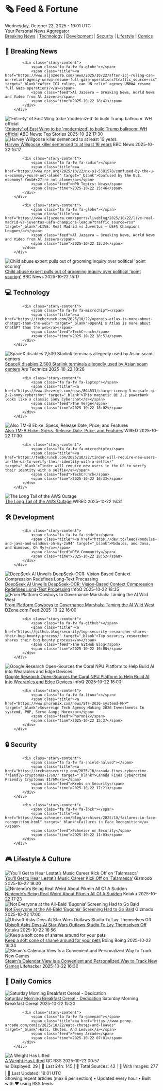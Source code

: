 <!-- Processing 54 RSS feeds at 2025-10-22 19:01:48 UTC -->
<!-- Processing: XKCD -->
<!-- Processing: Poorly Drawn Lines -->
<!-- Processing: Questionable Content -->
<!-- Processing: CNN Breaking News -->
<!-- Processing: BBC World News -->
<!-- Processing: BBC Breaking News -->
<!-- Processing: Al Jazeera Breaking News -->
<!-- Processing: NPR News -->
<!-- Processing: Reuters Top News -->
<!-- Processing: Associated Press Breaking -->
<!-- Processing: ABC News Breaking -->
<!-- Processing: Guardian World News -->
<!-- Processing: TechCrunch -->
<!-- Processing: Ars Technica -->
<!-- Processing: O'Reilly Radar -->
<!-- Processing: Slashdot -->
<!-- Processing: Lobsters Python -->
<!-- Processing: Hacker News -->
<!-- Processing: Dev.to -->
<!-- Processing: Red Hat Blog -->
<!-- Processing: Ubuntu Blog -->
<!-- Processing: GitHub Blog -->
<!-- Processing: GitLab Blog -->
<!-- Processing: InfoQ -->
<!-- Processing: The Pragmatic Engineer -->
<!-- Processing: Boing Boing -->
<!-- Processing: Krebs on Security -->
<!-- Processing: Schneier on Security -->
<!-- Generated 10 new posts out of 28 feeds processed -->
<div class="newspaper-header">
    <h1 class="newspaper-title">🗞️ Feed & Fortune</h1>
    <div class="newspaper-date">Wednesday, October 22, 2025 - 19:01 UTC</div>
    <div class="newspaper-subtitle">Your Personal News Aggregator</div>
</div>

<div class="newspaper-nav">
    <a href="#breaking">Breaking News</a> |
    <a href="#tech">Technology</a> |
    <a href="#dev">Development</a> |
    <a href="#security">Security</a> |
    <a href="#lifestyle">Lifestyle</a> |
    <a href="#webcomics">Comics</a>
</div>

<div class="news-section breaking-news" id="breaking">
<h2 class="section-header">🚨 Breaking News</h2>
<div class="stories-container">
<div class="story">
            
            <div class="story-content">
                <span class="fa fa-fw fa-globe"></span>
                <span class="title"><a href="https://www.aljazeera.com/news/2025/10/22/after-icj-ruling-can-un-relief-agency-unrwa-resume-full-gaza-operations?traffic_source=rss" target="_blank">After ICJ ruling, can UN relief agency UNRWA resume full Gaza operations?</a></span>
                <span class="feed">Al Jazeera – Breaking News, World News and Video from Al Jazeera</span>
                <span class="time">2025-10-22 18:41</span>
            </div>
        </div>
<div class="story">
            <img src="https://s.abcnews.com/images/US/white-house-5-ap-gmh-251022_1761143716514_hpMain_4x3t_384.jpg" alt="&#x27;Entirety&#x27; of East Wing to be &#x27;modernized&#x27; to build Trump ballroom: WH official" class="story-image" loading="lazy" onerror="this.style.display='none'">
            <div class="story-content">
                <span class="fa fa-fw fa-tv"></span>
                <span class="title"><a href="https://abcnews.go.com/Politics/entirety-east-wing-modernized-build-trump-ballroom-white/story?id=126755761" target="_blank">&#x27;Entirety&#x27; of East Wing to be &#x27;modernized&#x27; to build Trump ballroom: WH official</a></span>
                <span class="feed">ABC News: Top Stories</span>
                <span class="time">2025-10-22 17:30</span>
            </div>
        </div>
<div class="story">
            <img src="https://ichef.bbci.co.uk/ace/standard/240/cpsprodpb/d98c/live/70f5da80-af6a-11f0-ba75-093eca1ac29b.jpg" alt="Harvey Willgoose killer sentenced to at least 16 years" class="story-image" loading="lazy" onerror="this.style.display='none'">
            <div class="story-content">
                <span class="fa fa-fw fa-flag"></span>
                <span class="title"><a href="https://www.bbc.com/news/articles/cvg7ezmly8lo?at_medium=RSS&at_campaign=rss" target="_blank">Harvey Willgoose killer sentenced to at least 16 years</a></span>
                <span class="feed">BBC News</span>
                <span class="time">2025-10-22 16:17</span>
            </div>
        </div>
<div class="story">
            
            <div class="story-content">
                <span class="fa fa-fw fa-radio"></span>
                <span class="title"><a href="https://www.npr.org/2025/10/22/nx-s1-5581578/confused-by-the-u-s-economy-youre-not-alone" target="_blank">Confused by the U.S. economy? You&#x27;re not alone</a></span>
                <span class="feed">NPR Topics: News</span>
                <span class="time">2025-10-22 15:46</span>
            </div>
        </div>
<div class="story">
            
            <div class="story-content">
                <span class="fa fa-fw fa-globe"></span>
                <span class="title"><a href="https://www.aljazeera.com/sports/liveblog/2025/10/22/live-real-madrid-vs-juventus-uefa-champions-league?traffic_source=rss" target="_blank">LIVE: Real Madrid vs Juventus – UEFA Champions League</a></span>
                <span class="feed">Al Jazeera – Breaking News, World News and Video from Al Jazeera</span>
                <span class="time">2025-10-22 15:34</span>
            </div>
        </div>
<div class="story">
            <img src="https://ichef.bbci.co.uk/ace/standard/240/cpsprodpb/ef85/live/77168c20-af56-11f0-8c56-6315cfcbbba0.png" alt="Child abuse expert pulls out of grooming inquiry over political &#x27;point scoring&#x27;" class="story-image" loading="lazy" onerror="this.style.display='none'">
            <div class="story-content">
                <span class="fa fa-fw fa-flag"></span>
                <span class="title"><a href="https://www.bbc.com/news/articles/c629zvnd5lno?at_medium=RSS&at_campaign=rss" target="_blank">Child abuse expert pulls out of grooming inquiry over political &#x27;point scoring&#x27;</a></span>
                <span class="feed">BBC News</span>
                <span class="time">2025-10-22 15:17</span>
            </div>
        </div>
</div>
</div>
<div class="news-section tech-news" id="tech">
<h2 class="section-header">💻 Technology</h2>
<div class="stories-container">
<div class="story">
            
            <div class="story-content">
                <span class="fa fa-fw fa-microchip"></span>
                <span class="title"><a href="https://techcrunch.com/2025/10/22/openais-atlas-is-more-about-chatgpt-than-the-web/" target="_blank">OpenAI’s Atlas is more about ChatGPT than the web</a></span>
                <span class="feed">TechCrunch</span>
                <span class="time">2025-10-22 18:51</span>
            </div>
        </div>
<div class="story">
            <img src="https://cdn.arstechnica.net/wp-content/uploads/2025/10/starlink-myanmar-500x500-1761154379.jpg" alt="SpaceX disables 2,500 Starlink terminals allegedly used by Asian scam centers" class="story-image" loading="lazy" onerror="this.style.display='none'">
            <div class="story-content">
                <span class="fa fa-fw fa-cog"></span>
                <span class="title"><a href="https://arstechnica.com/tech-policy/2025/10/starlink-blocks-2500-dishes-allegedly-used-by-myanmars-notorious-scam-centers/" target="_blank">SpaceX disables 2,500 Starlink terminals allegedly used by Asian scam centers</a></span>
                <span class="feed">Ars Technica</span>
                <span class="time">2025-10-22 18:26</span>
            </div>
        </div>
<div class="story">
            
            <div class="story-content">
                <span class="fa fa-fw fa-laptop"></span>
                <span class="title"><a href="https://www.theverge.com/news/804531/sharge-icemag-3-magsafe-qi-2-2-sony-cybershot" target="_blank">This magnetic Qi 2.2 powerbank looks like a classic Sony Cybershot</a></span>
                <span class="feed">The Verge</span>
                <span class="time">2025-10-22 18:02</span>
            </div>
        </div>
<div class="story">
            <img src="https://media.wired.com/photos/68f844f35168e4a1c2576d47/master/pass/Wide_Bench%20_ALSO.jpg" alt="Also TM-B Ebike: Specs, Release Date, Price, and Features" class="story-image" loading="lazy" onerror="this.style.display='none'">
            <div class="story-content">
                <span class="fa fa-fw fa-bolt"></span>
                <span class="title"><a href="https://www.wired.com/story/rivian-also-tm-b-modular-repairable-electric-bike/" target="_blank">Also TM-B Ebike: Specs, Release Date, Price, and Features</a></span>
                <span class="feed">WIRED</span>
                <span class="time">2025-10-22 17:30</span>
            </div>
        </div>
<div class="story">
            
            <div class="story-content">
                <span class="fa fa-fw fa-microchip"></span>
                <span class="title"><a href="https://techcrunch.com/2025/10/22/tinder-will-require-new-users-in-the-us-to-verify-their-identity-with-a-selfie/" target="_blank">Tinder will require new users in the US to verify their identity with a selfie</a></span>
                <span class="feed">TechCrunch</span>
                <span class="time">2025-10-22 16:33</span>
            </div>
        </div>
<div class="story">
            <img src="https://media.wired.com/photos/68f797ba47df21d17483d0ea/master/pass/sec-aws-outage-2161832042.jpg" alt="The Long Tail of the AWS Outage" class="story-image" loading="lazy" onerror="this.style.display='none'">
            <div class="story-content">
                <span class="fa fa-fw fa-bolt"></span>
                <span class="title"><a href="https://www.wired.com/story/aws-cloud-outage-long-tail/" target="_blank">The Long Tail of the AWS Outage</a></span>
                <span class="feed">WIRED</span>
                <span class="time">2025-10-22 16:31</span>
            </div>
        </div>
</div>
</div>
<div class="news-section dev-news" id="dev">
<h2 class="section-header">🛠️ Development</h2>
<div class="stories-container">
<div class="story">
            
            <div class="story-content">
                <span class="fa fa-fw fa-code"></span>
                <span class="title"><a href="https://dev.to/leeca/modules-and-java-and-windows-oh-my-2o94" target="_blank">Modules, and Java, and Windows, Oh My!</a></span>
                <span class="feed">DEV Community</span>
                <span class="time">2025-10-22 18:52</span>
            </div>
        </div>
<div class="story">
            <img src="https://res.infoq.com/news/2025/10/deepseek-ocr/en/headerimage/generatedHeaderImage-1761156698877.jpg" alt="DeepSeek AI Unveils DeepSeek-OCR: Vision-Based Context Compression Redefines Long-Text Processing" class="story-image" loading="lazy" onerror="this.style.display='none'">
            <div class="story-content">
                <span class="fa fa-fw fa-info-circle"></span>
                <span class="title"><a href="https://www.infoq.com/news/2025/10/deepseek-ocr/?utm_campaign=infoq_content&utm_source=infoq&utm_medium=feed&utm_term=global" target="_blank">DeepSeek AI Unveils DeepSeek-OCR: Vision-Based Context Compression Redefines Long-Text Processing</a></span>
                <span class="feed">InfoQ</span>
                <span class="time">2025-10-22 18:35</span>
            </div>
        </div>
<div class="story">
            <img src="https://dz2cdn1.dzone.com/thumbnail?fid=18706884&w=600" alt="From Platform Cowboys to Governance Marshals: Taming the AI Wild West" class="story-image" loading="lazy" onerror="this.style.display='none'">
            <div class="story-content">
                <span class="fa fa-fw fa-newspaper"></span>
                <span class="title"><a href="https://dzone.com/articles/taming-the-ai-wild-west" target="_blank">From Platform Cowboys to Governance Marshals: Taming the AI Wild West</a></span>
                <span class="feed">DZone.com Feed</span>
                <span class="time">2025-10-22 16:00</span>
            </div>
        </div>
<div class="story">
            
            <div class="story-content">
                <span class="fa fa-fw fa-github"></span>
                <span class="title"><a href="https://github.blog/security/top-security-researcher-shares-their-bug-bounty-process/" target="_blank">Top security researcher shares their bug bounty process</a></span>
                <span class="feed">The GitHub Blog</span>
                <span class="time">2025-10-22 16:00</span>
            </div>
        </div>
<div class="story">
            <img src="https://res.infoq.com/news/2025/10/google-coral-npu-platform/en/headerimage/google-coral-npu-platform-1761146206964.jpeg" alt="Google Research Open-Sources the Coral NPU Platform to Help Build AI into Wearables and Edge Devices" class="story-image" loading="lazy" onerror="this.style.display='none'">
            <div class="story-content">
                <span class="fa fa-fw fa-info-circle"></span>
                <span class="title"><a href="https://www.infoq.com/news/2025/10/google-coral-npu-platform/?utm_campaign=infoq_content&utm_source=infoq&utm_medium=feed&utm_term=global" target="_blank">Google Research Open-Sources the Coral NPU Platform to Help Build AI into Wearables and Edge Devices</a></span>
                <span class="feed">InfoQ</span>
                <span class="time">2025-10-22 16:00</span>
            </div>
        </div>
<div class="story">
            
            <div class="story-content">
                <span class="fa fa-fw fa-linux"></span>
                <span class="title"><a href="https://www.phoronix.com/news/STF-2026-systemd-PHP" target="_blank">Sovereign Tech Agency Making 2026 Investments In systemd, PHP, Servo &amp; More</a></span>
                <span class="feed">Phoronix</span>
                <span class="time">2025-10-22 15:37</span>
            </div>
        </div>
</div>
</div>
<div class="news-section security-news" id="security">
<h2 class="section-header">🔒 Security</h2>
<div class="stories-container">
<div class="story">
            
            <div class="story-content">
                <span class="fa fa-fw fa-shield-halved"></span>
                <span class="title"><a href="https://krebsonsecurity.com/2025/10/canada-fines-cybercrime-friendly-cryptomus-176m/" target="_blank">Canada Fines Cybercrime Friendly Cryptomus $176M</a></span>
                <span class="feed">Krebs on Security</span>
                <span class="time">2025-10-22 17:21</span>
            </div>
        </div>
<div class="story">
            
            <div class="story-content">
                <span class="fa fa-fw fa-lock"></span>
                <span class="title"><a href="https://www.schneier.com/blog/archives/2025/10/failures-in-face-recognition.html" target="_blank">Failures in Face Recognition</a></span>
                <span class="feed">Schneier on Security</span>
                <span class="time">2025-10-22 11:03</span>
            </div>
        </div>
</div>
</div>
<div class="news-section lifestyle-news" id="lifestyle">
<h2 class="section-header">🎮 Lifestyle & Culture</h2>
<div class="stories-container">
<div class="story">
            <img src="https://gizmodo.com/app/uploads/2025/10/the-vampire-lestat-interview-with-the-vampire-season-3-1280x853.jpg" alt="You’ll Get to Hear Lestat’s Music Career Kick Off on ‘Talamasca’" class="story-image" loading="lazy" onerror="this.style.display='none'">
            <div class="story-content">
                <span class="fa fa-fw fa-computer"></span>
                <span class="title"><a href="https://gizmodo.com/talamasca-lestat-music-easter-egg-interview-with-the-vampire-2000675556" target="_blank">You’ll Get to Hear Lestat’s Music Career Kick Off on ‘Talamasca’</a></span>
                <span class="feed">Gizmodo</span>
                <span class="time">2025-10-22 18:00</span>
            </div>
        </div>
<div class="story">
            <img src="https://kotaku.com/app/uploads/2025/10/pimin-3-1280x722.jpg" alt="Nintendo’s Being Real Weird About Pikmin All Of A Sudden" class="story-image" loading="lazy" onerror="this.style.display='none'">
            <div class="story-content">
                <span class="fa fa-fw fa-gamepad"></span>
                <span class="title"><a href="https://kotaku.com/pikmin-5-free-update-sequel-switch-2-miyamoto-2000638244" target="_blank">Nintendo’s Being Real Weird About Pikmin All Of A Sudden</a></span>
                <span class="feed">Kotaku</span>
                <span class="time">2025-10-22 17:23</span>
            </div>
        </div>
<div class="story">
            <img src="https://gizmodo.com/app/uploads/2025/10/Emma-Stone-Bald-Bugonia-1280x853.jpg" alt="Not Everyone at the All-Bald ‘Bugonia’ Screening Had to Go Bald" class="story-image" loading="lazy" onerror="this.style.display='none'">
            <div class="story-content">
                <span class="fa fa-fw fa-computer"></span>
                <span class="title"><a href="https://gizmodo.com/bugonia-bald-screening-recap-emma-stone-2000675539" target="_blank">Not Everyone at the All-Bald ‘Bugonia’ Screening Had to Go Bald</a></span>
                <span class="feed">Gizmodo</span>
                <span class="time">2025-10-22 17:00</span>
            </div>
        </div>
<div class="story">
            <img src="https://kotaku.com/app/uploads/2024/10/fa2a45197d10860d3a32eb7a12ebec49-1280x720.jpg" alt="Ubisoft Asks Devs At Star Wars Outlaws Studio To Lay Themselves Off" class="story-image" loading="lazy" onerror="this.style.display='none'">
            <div class="story-content">
                <span class="fa fa-fw fa-gamepad"></span>
                <span class="title"><a href="https://kotaku.com/ubisoft-massive-layoffs-division-3-star-wars-outlaws-2000638264" target="_blank">Ubisoft Asks Devs At Star Wars Outlaws Studio To Lay Themselves Off</a></span>
                <span class="feed">Kotaku</span>
                <span class="time">2025-10-22 16:56</span>
            </div>
        </div>
<div class="story">
            <img src="https://i0.wp.com/boingboing.net/wp-content/uploads/2025/10/IMG_2632-scaled-e1761150799134.jpeg?fit=768%2C834&amp;quality=60&amp;ssl=1" alt="Keep a soft cone of shame around for your pets" class="story-image" loading="lazy" onerror="this.style.display='none'">
            <div class="story-content">
                <span class="fa fa-fw fa-arrow-right"></span>
                <span class="title"><a href="https://boingboing.net/2025/10/22/keep-a-soft-cone-of-shame-around-for-your-pets.html" target="_blank">Keep a soft cone of shame around for your pets</a></span>
                <span class="feed">Boing Boing</span>
                <span class="time">2025-10-22 16:34</span>
            </div>
        </div>
<div class="story">
            <img src="https://lifehacker.com/imagery/articles/01K868HAEN1NM914DERVP9N3XP/hero-image.png" alt="Steam&#x27;s Calendar View Is a Convenient and Personalized Way to Track New Games" class="story-image" loading="lazy" onerror="this.style.display='none'">
            <div class="story-content">
                <span class="fa fa-fw fa-life-ring"></span>
                <span class="title"><a href="https://lifehacker.com/tech/steams-calendar-view-is-the-best-way-to-make-sure-you-dont-miss-new-games?utm_medium=RSS" target="_blank">Steam&#x27;s Calendar View Is a Convenient and Personalized Way to Track New Games</a></span>
                <span class="feed">Lifehacker</span>
                <span class="time">2025-10-22 16:30</span>
            </div>
        </div>
</div>
</div>
<div class="news-section webcomics-section" id="webcomics">
<h2 class="section-header">🎨 Daily Comics</h2>
<div class="stories-container">
<div class="story">
            <img src="https://www.smbc-comics.com/comics/1761110133-20251022.png" alt="Saturday Morning Breakfast Cereal - Dedication" class="story-image" loading="lazy" onerror="this.style.display='none'">
            <div class="story-content">
                <span class="fa fa-fw fa-smile"></span>
                <span class="title"><a href="https://www.smbc-comics.com/comic/dedication" target="_blank">Saturday Morning Breakfast Cereal - Dedication</a></span>
                <span class="feed">Saturday Morning Breakfast Cereal</span>
                <span class="time">2025-10-22 15:20</span>
            </div>
        </div>
<div class="story">
            
            <div class="story-content">
                <span class="fa fa-fw fa-gamepad"></span>
                <span class="title"><a href="https://www.penny-arcade.com/comic/2025/10/22/eats-chutes-and-leaves" target="_blank">Eats, Chutes, And Leaves</a></span>
                <span class="feed">Penny Arcade</span>
                <span class="time">2025-10-22 07:01</span>
            </div>
        </div>
<div class="story">
            <img src="http://www.questionablecontent.net/comics/5684.png" alt="A Weight Has Lifted" class="story-image" loading="lazy" onerror="this.style.display='none'">
            <div class="story-content">
                <span class="fa fa-fw fa-music"></span>
                <span class="title"><a href="http://questionablecontent.net/view.php?comic=5684" target="_blank">A Weight Has Lifted</a></span>
                <span class="feed">QC RSS</span>
                <span class="time">2025-10-22 00:57</span>
            </div>
        </div>
</div>
</div>

<div class="newspaper-footer">
    <div class="stats">
        📊 Displayed: 29 | 📅 Last 24h: 145 | 📡 Total Sources: 42 | 📸 With Images: 277 |
        🔄 Last Updated: 19:01 UTC
    </div>
    <div class="footer-note">
        Showing recent articles (max 6 per section) • Updated every hour • Built with ❤️ using RSS feeds
    </div>
</div>
